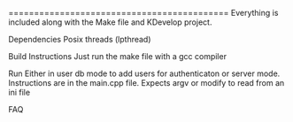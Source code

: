  
===========================================
Everything is included along with the Make file and KDevelop project.

Dependencies
Posix threads (lpthread)

Build Instructions
Just run the make file with a gcc compiler

Run
Either in user db mode to add users for authenticaton or server mode.
Instructions are in the main.cpp file.
Expects argv or modify to read from an ini file

FAQ



